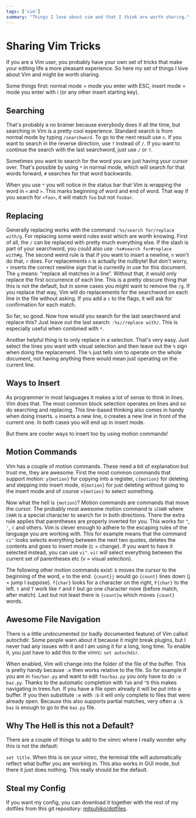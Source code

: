 ```yaml
---
tags: ['vim']
summary: "Things I love about vim and that I think are worth sharing."
---
```


# Sharing Vim Tricks

If you are a Vim user, you probably have your own set of tricks that
make your editing life a more pleasant experience. So here my set of
things I love about Vim and might be worth sharing.

Some things first: normal mode = mode you enter with ESC, insert mode =
mode you enter with i (or any other insert starting key).

## Searching

That's probably a no brainer because everybody does it all the time, but
searching in Vim is a pretty cool experience. Standard search is from
normal mode by typing `/searchword`. To go to the next result use `n`.
If you want to search in the reverse direction, use `?` instead of `/`.
If you want to continue the search with the last searchword, just use
`/` or `?`.

Sometimes you want to search for the word you are just having your
cursor over. That's possible by using `*` in normal mode, which will
search for that words forward, `#` searches for that word backwards.

When you use `*` you will notice in the status bar that Vim is wrapping
the word in ` <` and ` >`. This marks beginning of word and end of word.
That way if you search for ` <foo >`, it will match `foo` but not
`foobar`.

## Replacing

Generally replacing works with the command `:%s/search for/replace
with/g`. For replacing some weird rules exist which are worth knowing.
First of all, the `/` can be replaced with pretty much everything else.
If the slash is part of your searchword, you could also use `:%s#search
for#replace with#g`. The second weird rule is that if you want to insert
a newline, ` n` won't do that, ` r` does. For replacements ` n` is
actually the nullbyte! But don't worry, ` r` inserts the correct newline
sign that is currently in use for this document. The `g` means: “replace
all matches in a line”. Without that, it would only replace the first
occurrence of each line. This is a pretty obscure thing that this is not
the default, but in some cases you might want to remove the `/g`. If you
replace that way, Vim will do replacements for the searchword on each
line in the file without asking. If you add a `c` to the flags, it will
ask for confirmation for each match.

So far, so good. Now how would you search for the last searchword and
replace this? Just leave out the last search: `:%s//replace with/`. This
is especially useful when combined with `*`.

Another helpful thing is to only replace in a selection. That's very
easy. Just select the lines you want with visual selection and then
leave out the `%` sign when doing the replacement. The `%` just tells
vim to operate on the whole document, not having anything there would
mean just operating on the current line.

## Ways to Insert

As programmer in most languages it makes a lot of sense to think in
lines. Vim does that. The most common block selection operates on lines
and so do searching and replacing. This line-based thinking also comes
in handy when doing inserts. `o` inserts a new line, `O` creates a new
line in front of the current one. In both cases you will end up in
insert mode.

But there are cooler ways to insert too by using motion commands!

## Motion Commands

Vim has a couple of motion commands. These need a bit of explanation but
trust me, they are awesome. First the most common commands that support
motion: `y{motion}` for copying into a register, `c{motion}` for
deleting and stepping into insert mode, `d{motion}` for just deleting
without going to the insert mode and of course `v{motion}` to select
something.

Now what the hell is `{motion}`? Motion commands are commands that move
the cursor. The probably most awesome motion command is `iCHAR` where
`CHAR` is a special character to search for in both directions. There
the extra rule applies that parentheses are properly inverted for you.
This works for `"`, `'`, `(` and others. Vim is clever enough to adhere
to the escaping rules of the language you are working with. This for
example means that the command `ci"` looks selects everything between
the next two quotes, deletes the contents and goes to insert mode (c =
change). If you want to have it selected instead, you can use `vi"`.
`vi(` will select everything between the current set of parentheses etc
(v = visual selection).

The following other motion commands exist: `b` moves the cursor to the
beginning of the word, `e` to the end. `{count}j` would go `{count}`
lines down (j = jump I suppose). `f{char}` looks for a character on the
right, `F{char}` to the left. `t` and `T` work like `f` and `F` but go
one character more (before match, after match). Last but not least there
is `{count}w` which moves `{count}` words.

## Awesome File Navigation

There is a little undocumented (or badly documented feature) of Vim
called autochdir. Some people warn about it because it might break
plugins, but I never had any issues with it and I am using it for a
long, long time. To enable it, you just have to add this to the vimrc:
`set autochdir`.

When enabled, Vim will change into the folder of the file of the buffer.
This is pretty handy because `:e` then works relative to the file. So
for example if you are in `foo/bar.py` and want to edit `foo/baz.py` you
only have to do `:e baz.py`. Thanks to the automatic completion with
`Tab` and `^D` this makes navigating in trees fun. If you have a file
open already it will be put into a buffer. If you then substitute `:e`
with `:b` it will only complete to files that were already open. Because
this also supports partial matches, very often a `:b baz` is enough to
go to the `baz.py` file.

## Why The Hell is this not a Default?

There are a couple of things to add to the vimrc where I really wonder
why this is not the default:

`set title`. When this is on your vimrc, the terminal title will
automatically reflect what buffer you are working in. This also works in
GUI mode, but there it just does nothing. This really should be the
default.

## Steal my Config

If you want my config, you can download it together with the rest of
my dotfiles from this git repository:
[mitsuhiko/dotfiles](http://github.com/mitsuhiko/dotfiles).
